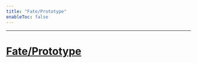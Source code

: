 ```yaml
---
title: "Fate/Prototype"
enableToc: false
---
```

***

# <a href="https://anilist.co/anime/12565/FatePrototype/" target="_blank" rel="noopener"><span>Fate/Prototype</span> </a>


